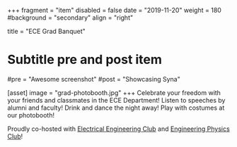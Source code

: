 +++
fragment = "item"
disabled = false
date = "2019-11-20"
weight = 180
#background = "secondary"
align = "right"

title = "ECE Grad Banquet"

# Subtitle pre and post item
#pre = "Awesome screenshot"
#post = "Showcasing Syna"

[asset]
  image = "grad-photobooth.jpg" 
+++
Celebrate your freedom with your friends and classmates in the ECE Department! Listen to speeches by alumni and faculty! Drink and dance the night away! Play with costumes at our photobooth! 

Proudly co-hosted with [Electrical Engineering Club](https://www.eeclub.ca/) and [Engineering Physics Club](https://engphys.ca/)!